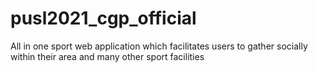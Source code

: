 # pusl2021_cgp_official
All in one sport web application which facilitates users to gather socially within their area and many other sport facilities
